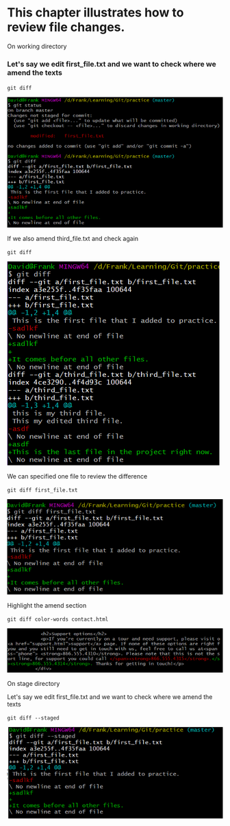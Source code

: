 # This chapter illustrates how to review file changes.

On working directory

### Let's say we edit first\_file.txt and we want to check where we amend the texts

`git diff`

![](/assets/gitDiff)

If we also amend third\_file.txt and check again

`git diff`

![](/assets/gitDiffAll)

We can specified one file to review the difference

`git diff first_file.txt`

![](/assets/gitDiffOneFile)

Highlight the amend section

`git diff color-words contact.html`

![](/assets/hightlint.png)



On stage directory

Let's say we edit first\_file.txt and we want to check where we amend the texts

`git diff --staged`

![](/assets/gitDiffStaged)





